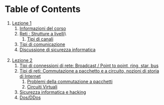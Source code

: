 # Table of Contents

1. [Lezione 1](01_04-03-24_reti.md#1-lezione----reti---04-03-24)
   1. [Informazioni del corso](01_04-03-24_reti.md#informazioni-del-corso)
   2. [Reti : Strutture a livelli](01_04-03-24_reti.md#reti--struttura-a-livelli)\
      1. [Tipi di canali](01_04-03-24_reti.md#tipi-di-canali)
   3. [Tipi di comunicazione](01_04-03-24_reti.md#tipi-di-comunicazione)
   4. [Discussione di sicurezza informatica](01_04-03-24_reti.md#discussione-di-sicurezza-informatica)<br><br>
2. [Lezione 2](02_06-03-24_reti.md#2-lezione---reti-di-calcolatori)
   1. [Tipi di connessioni di rete: Broadcast / Point to point, ring, star, bus](02_06-03-24_reti.md#tipi-di-connessioni-di-rete)
   2. [Tipi di reti: Commutazione a pacchetto e a circuito, nozioni di storia di Internet](02_06-03-24_reti.md#tipi-di-reti)
      1. [Problemi della commutazione a pacchetti](02_06-03-24_reti.md#problemi-della-commutazione-a-pacchetti)
      2. [Circuiti Virtuali](02_06-03-24_reti.md#circuito-virtuale)
   3. [Sicurezza informatica e hacking](02_06-03-24_reti.md#sicurezza)
   4. [Dos/DDos](02_06-03-24_reti.md#attacco-dos)